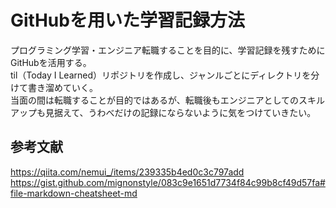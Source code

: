 # GitHubを用いた学習記録方法
プログラミング学習・エンジニア転職することを目的に、学習記録を残すためにGitHubを活用する。  
til（Today I Learned）リポジトリを作成し、ジャンルごとにディレクトリを分けて書き溜めていく。  
当面の間は転職することが目的ではあるが、転職後もエンジニアとしてのスキルアップも見据えて、うわべだけの記録にならないように気をつけていきたい。

## 参考文献
https://qiita.com/nemui_/items/239335b4ed0c3c797add  
https://gist.github.com/mignonstyle/083c9e1651d7734f84c99b8cf49d57fa#file-markdown-cheatsheet-md
